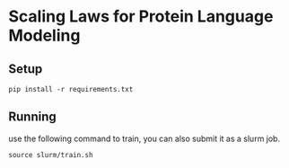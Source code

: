 # Scaling Laws for Protein Language Modeling

## Setup

```
pip install -r requirements.txt
```

## Running

use the following command to train, you can also submit it as a slurm job.
```
source slurm/train.sh
```
